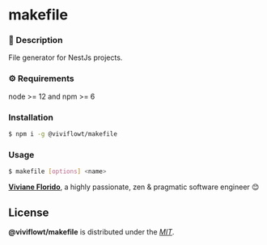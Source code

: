 # makefile

### 📄 Description

File generator for NestJs projects.

### ⚙️ Requirements

node >= 12 and npm >= 6

### Installation

```bash
$ npm i -g @viviflowt/makefile
```

### Usage

```bash
$ makefile [options] <name>
```

**[Viviane Florido](https://ph7.me)**, a highly passionate, zen &amp; pragmatic software engineer 😊

## License

**@viviflowt/makefile** is distributed under the _[MIT](https://opensource.org/licenses/MIT)_.

<!-- GitHub's Markdown reference links -->

[github-image]: https://img.shields.io/badge/GitHub-100000?style=for-the-badge&logo=github&logoColor=white
